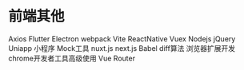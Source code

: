 # 前端其他

Axios
Flutter
Electron
webpack
Vite
ReactNative
Vuex
Nodejs
jQuery
Uniapp
小程序
Mock工具
nuxt.js
next.js
Babel
diff算法
浏览器扩展开发
chrome开发者工具高级使用
Vue Router